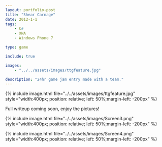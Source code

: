 ```yaml
---
layout: portfolio-post
title: "Shear Carnage"
date: 2012-1-1
tags: 
    - C#
    - XNA
    - Windows Phone 7

type: game

include: true

images:
    - "../../assets/images/ttgfeature.jpg"

description: "24hr game jam entry made with a team."
---
```


{% include image.html file="../../assets/images/ttgfeature.jpg" style="width:400px; position: relative; left: 50%;margin-left: -200px" %} 

Full writeup coming soon, enjoy the pictures!


{% include image.html file="../../assets/images/Screen3.png" style="width:400px; position: relative; left: 50%;margin-left: -200px" %} 



{% include image.html file="../../assets/images/Screen4.png" style="width:400px; position: relative; left: 50%;margin-left: -200px" %} 
